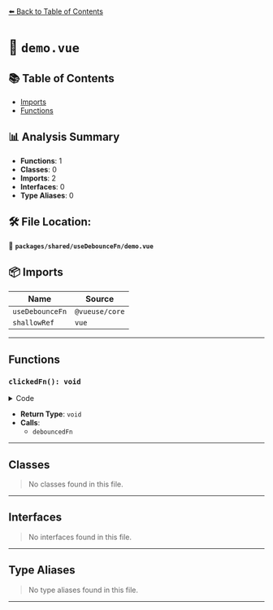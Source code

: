 [⬅️ Back to Table of Contents](../../../index.md)

# 📄 `demo.vue`

## 📚 Table of Contents

- [Imports](#imports)
- [Functions](#functions)

## 📊 Analysis Summary

- **Functions**: 1
- **Classes**: 0
- **Imports**: 2
- **Interfaces**: 0
- **Type Aliases**: 0

## 🛠️ File Location:
📂 **`packages/shared/useDebounceFn/demo.vue`**

## 📦 Imports

| Name | Source |
|------|--------|
| `useDebounceFn` | `@vueuse/core` |
| `shallowRef` | `vue` |


---

## Functions

### `clickedFn(): void`

<details><summary>Code</summary>

```ts
function clickedFn() {
  clicked.value += 1
  debouncedFn()
}
```
</details>

- **Return Type**: `void`
- **Calls**:
  - `debouncedFn`

---

## Classes

> No classes found in this file.


---

## Interfaces

> No interfaces found in this file.


---

## Type Aliases

> No type aliases found in this file.


---